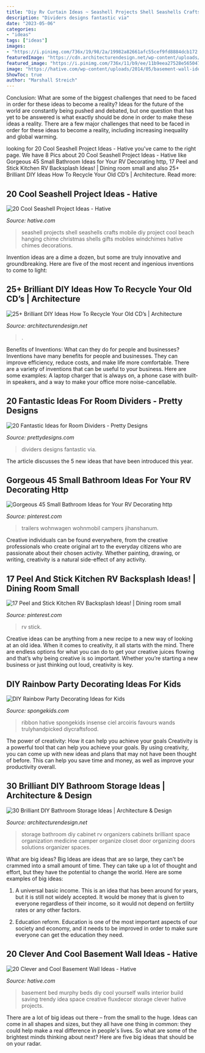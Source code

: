 ```yaml
---
title: "Diy Rv Curtain Ideas ~ Seashell Projects Shell Seashells Crafts Mobile Diy Project Cool Beach Hanging Chime Christmas Shells Gifts Mobiles Windchimes Hative Chimes Decorations"
description: "Dividers designs fantastic via"
date: "2023-05-06"
categories:
- "ideas"
tags: ["ideas"]
images:
- "https://i.pinimg.com/736x/19/98/2a/19982a82661afc55cef9fd8884dcb172.jpg"
featuredImage: "https://cdn.architecturendesign.net/wp-content/uploads/2014/12/AD-Recycled-DIY-Old-CD-Crafts-5.jpg"
featured_image: "https://i.pinimg.com/736x/11/b9/ee/11b9eea27528e5650477369e3bf1c53b.jpg"
image: "https://hative.com/wp-content/uploads/2014/05/basement-wall-ideas/18-creative-wall-idea.jpg"
ShowToc: true
author: "Marshall Streich"
---
```



Conclusion: What are some of the biggest challenges that need to be faced in order for these ideas to become a reality?
Ideas for the future of the world are constantly being pushed and debated, but one question that has yet to be answered is what exactly should be done in order to make these ideas a reality. There are a few major challenges that need to be faced in order for these ideas to become a reality, including increasing inequality and global warming.

	

		
looking for 20 Cool Seashell Project Ideas - Hative you've came to the right page. We have 8 Pics about 20 Cool Seashell Project Ideas - Hative like Gorgeous 45 Small Bathroom Ideas for Your RV Decorating http, 17 Peel and Stick Kitchen RV Backsplash Ideas! | Dining room small and also 25+ Brilliant DIY Ideas How To Recycle Your Old CD’s | Architecture. Read more:
		
    
## 20 Cool Seashell Project Ideas - Hative

<img loading=lazy src="https://hative.com/wp-content/uploads/2014/12/seashell-project-ideas/3-seashell-chime.jpg" onerror="this.onerror=null;this.src='https://tse2.mm.bing.net/th?id=OIP.6sveIlQV3ojnz8Rb677pAgHaLH&amp;pid=15.1';" alt="20 Cool Seashell Project Ideas - Hative">

_Source: hative.com_

>seashell projects shell seashells crafts mobile diy project cool beach hanging chime christmas shells gifts mobiles windchimes hative chimes decorations. 

	

Invention ideas are a dime a dozen, but some are truly innovative and groundbreaking. Here are five of the most recent and ingenious inventions to come to light: 

    
## 25+ Brilliant DIY Ideas How To Recycle Your Old CD’s | Architecture

<img loading=lazy src="https://cdn.architecturendesign.net/wp-content/uploads/2014/12/AD-Recycled-DIY-Old-CD-Crafts-5.jpg" onerror="this.onerror=null;this.src='https://tse4.mm.bing.net/th?id=OIP.qaYaLOAhG-nNVBebR203hgHaLG&amp;pid=15.1';" alt="25+ Brilliant DIY Ideas How To Recycle Your Old CD’s | Architecture">

_Source: architecturendesign.net_

>. 

	

Benefits of Inventions: What can they do for people and businesses?
Inventions have many benefits for people and businesses. They can improve efficiency, reduce costs, and make life more comfortable. There are a variety of inventions that can be useful to your business. Here are some examples: A laptop charger that is always on, a phone case with built-in speakers, and a way to make your office more noise-cancellable.

    
## 20 Fantastic Ideas For Room Dividers - Pretty Designs

<img loading=lazy src="http://www.prettydesigns.com/wp-content/uploads/2015/10/Home-Dividers.jpg" onerror="this.onerror=null;this.src='https://tse3.mm.bing.net/th?id=OIP.93_JteOG07ItVQcB7BCi1wHaJ4&amp;pid=15.1';" alt="20 Fantastic Ideas for Room Dividers - Pretty Designs">

_Source: prettydesigns.com_

>dividers designs fantastic via. 

	

The article discusses the 5 new ideas that have been introduced this year.

    
## Gorgeous 45 Small Bathroom Ideas For Your RV Decorating Http

<img loading=lazy src="https://i.pinimg.com/736x/11/b9/ee/11b9eea27528e5650477369e3bf1c53b.jpg" onerror="this.onerror=null;this.src='https://tse3.mm.bing.net/th?id=OIP.upQ10_ljgMqCCNRaJmkPNwHaLF&amp;pid=15.1';" alt="Gorgeous 45 Small Bathroom Ideas for Your RV Decorating http">

_Source: pinterest.com_

>trailers wohnwagen wohnmobil campers jihanshanum. 

	

Creative individuals can be found everywhere, from the creative professionals who create original art to the everyday citizens who are passionate about their chosen activity. Whether painting, drawing, or writing, creativity is a natural side-effect of any activity.

    
## 17 Peel And Stick Kitchen RV Backsplash Ideas! | Dining Room Small

<img loading=lazy src="https://i.pinimg.com/736x/19/98/2a/19982a82661afc55cef9fd8884dcb172.jpg" onerror="this.onerror=null;this.src='https://tse4.mm.bing.net/th?id=OIP.g1ijZWHqkgyon4VOtfbMgwHaJ4&amp;pid=15.1';" alt="17 Peel and Stick Kitchen RV Backsplash Ideas! | Dining room small">

_Source: pinterest.com_

>rv stick. 

	

Creative ideas can be anything from a new recipe to a new way of looking at an old idea. When it comes to creativity, it all starts with the mind. There are endless options for what you can do to get your creative juices flowing and that’s why being creative is so important. Whether you’re starting a new business or just thinking out loud, creativity is key.

    
## DIY Rainbow Party Decorating Ideas For Kids

<img loading=lazy src="https://spongekids.com/wp-content/uploads/2014/11/diy-rainbow-party-decorating-ideas/4-candy-decoration.jpg" onerror="this.onerror=null;this.src='https://tse4.mm.bing.net/th?id=OIP.GfTxgQhCKywEmuWykiSTCAHaLG&amp;pid=15.1';" alt="DIY Rainbow Party Decorating Ideas for Kids">

_Source: spongekids.com_

>ribbon hative spongekids insense ciel arcoiris favours wands trulyhandpicked diycraftsfood. 

	

The power of creativity: How it can help you achieve your goals
Creativity is a powerful tool that can help you achieve your goals. By using creativity, you can come up with new ideas and plans that may not have been thought of before. This can help you save time and money, as well as improve your productivity overall.

    
## 30 Brilliant DIY Bathroom Storage Ideas | Architecture &amp; Design

<img loading=lazy src="http://cdn.architecturendesign.net/wp-content/uploads/2014/08/diy-bathroom-storage-ideas-16.jpg" onerror="this.onerror=null;this.src='https://tse2.mm.bing.net/th?id=OIP.3H4YXeQaFYSxo9mt_kGydwHaJ6&amp;pid=15.1';" alt="30 Brilliant DIY Bathroom Storage Ideas | Architecture &amp; Design">

_Source: architecturendesign.net_

>storage bathroom diy cabinet rv organizers cabinets brilliant space organization medicine camper organize closet door organizing doors solutions organizer spaces. 

	

What are big ideas?
Big Ideas are ideas that are so large, they can't be crammed into a small amount of time. They can take up a lot of thought and effort, but they have the potential to change the world. Here are some examples of big ideas:
1. A universal basic income. This is an idea that has been around for years, but it is still not widely accepted. It would be money that is given to everyone regardless of their income, so it would not depend on fertility rates or any other factors.

2. Education reform. Education is one of the most important aspects of our society and economy, and it needs to be improved in order to make sure everyone can get the education they need.

    
## 20 Clever And Cool Basement Wall Ideas - Hative

<img loading=lazy src="https://hative.com/wp-content/uploads/2014/05/basement-wall-ideas/18-creative-wall-idea.jpg" onerror="this.onerror=null;this.src='https://tse3.mm.bing.net/th?id=OIP._GiJSWBUK9Qs7CE_OrB2hQHaLH&amp;pid=15.1';" alt="20 Clever and Cool Basement Wall Ideas - Hative">

_Source: hative.com_

>basement bed murphy beds diy cool yourself walls interior build saving trendy idea space creative fluxdecor storage clever hative projects. 

	

There are a lot of big ideas out there – from the small to the huge. Ideas can come in all shapes and sizes, but they all have one thing in common: they could help make a real difference in people's lives. So what are some of the brightest minds thinking about next? Here are five big ideas that should be on your radar.

